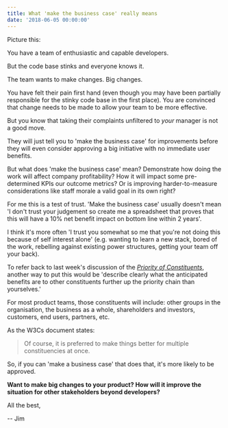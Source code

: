 ```yaml
---
title: What 'make the business case' really means
date: '2018-06-05 00:00:00'
---
```


Picture this:

You have a team of enthusiastic and capable developers.

But the code base stinks and everyone knows it.

The team wants to make changes. Big changes.

You have felt their pain first hand (even though you may have been partially responsible for the stinky code base in the first place). You are convinced that change needs to be made to allow your team to be more effective.

But you know that taking their complaints unfiltered to _your_ manager is not a good move.

They will just tell you to 'make the business case' for improvements before they will even consider approving a big initiative with no immediate user benefits.

But what does 'make the business case' mean? Demonstrate how doing the work will affect company profitability? How it will impact some pre-determined KPIs our outcome metrics? Or is improving harder-to-measure considerations like staff morale a valid goal in its own right?

For me this is a test of trust. 'Make the business case' usually doesn't mean 'I don't trust your judgement so create me a spreadsheet that proves that this will have a 10% net benefit impact on bottom line within 2 years'. 

I think it's more often 'I trust you somewhat so me that you're not doing this  because of self interest alone' (e.g. wanting to learn a new stack, bored of the work, rebelling against existing power structures, getting your team off your back).

To refer back to last week's discussion of the [_Priority of Constituents_](https://dev.w3.org/html5/html-design-principles/#priority-of-constituencies), another way to put this would be 'describe clearly what the anticipated benefits are to other constituents further up the priority chain than yourselves.'

For most product teams, those constituents will include: other groups in the organisation, the business as a whole, shareholders and investors, customers, end users, partners, etc.

As the W3Cs document states:

> Of course, it is preferred to make things better for multiple constituencies at once.

So, if you can 'make a business case' that does that, it's more likely to be approved.

__Want to make big changes to your product? How will it improve the situation for other stakeholders beyond developers?__

All the best,

-- Jim
